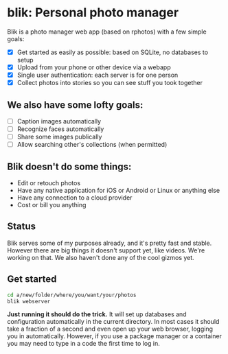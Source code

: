 # blik: Personal photo manager
Blik is a photo manager web app (based on rphotos) with a few simple goals:
* [x] Get started as easily as possible: based on SQLite, no databases to setup
* [x] Upload from your phone or other device via a webapp
* [x] Single user authentication: each server is for one person
* [x] Collect photos into stories so you can see stuff you took together

## We also have some lofty goals:
* [ ] Caption images automatically
* [ ] Recognize faces automatically
* [ ] Share some images publically
* [ ] Allow searching other's collections (when permitted)

## Blik doesn't do some things:
* Edit or retouch photos
* Have any native application for iOS or Android or Linux or anything else
* Have any connection to a cloud provider
* Cost or bill you anything

## Status
Blik serves some of my purposes already, and it's pretty fast and stable.
However there are big things it doesn't support yet, like videos. We're working on that.
We also haven't done any of the cool gizmos yet.

## Get started

```sh
cd a/new/folder/where/you/want/your/photos
blik webserver
```

**Just running it should do the trick.**
It will set up databases and configuration automatically in the current directory.
In most cases it should take a fraction of a second and even open up your web browser,
logging you in automatically. However, if you use a package manager or a container
you may need to type in a code the first time to log in.